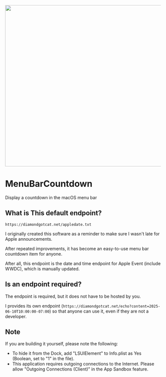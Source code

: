 
<img width="521" src="https://github.com/user-attachments/assets/16dba94a-073a-4e1d-b70c-2695c1c23ee1" />

# MenuBarCountdown
Display a countdown in the macOS menu bar

## 

## What is This default endpoint?
`https://diamondgotcat.net/appledate.txt`

I originally created this software as a reminder to make sure I wasn't late for Apple announcements.

After repeated improvements, it has become an easy-to-use menu bar countdown item for anyone.

After all, this endpoint is the date and time endpoint for Apple Event (include WWDC), which is manually updated.

## Is an endpoint required?
The endpoint is required, but it does not have to be hosted by you.

I provides its own endpoint (`https://diamondgotcat.net/echo?content=2025-06-10T10:00:00-07:00`) so that anyone can use it, even if they are not a developer.

## Note
If you are building it yourself, please note the following:
- To hide it from the Dock, add "LSUIElement" to Info.plist as Yes (Boolean, set to "1" in the file).
- This application requires outgoing connections to the Internet. Please allow "Outgoing Connections (Client)" in the App Sandbox feature.
